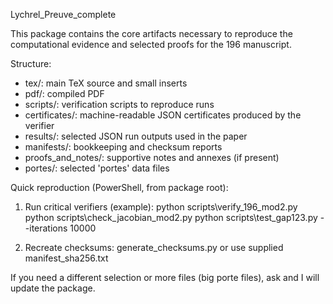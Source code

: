 ﻿Lychrel_Preuve_complete

This package contains the core artifacts necessary to reproduce the computational evidence and selected proofs for the 196 manuscript.

Structure:
- tex/: main TeX source and small inserts
- pdf/: compiled PDF
- scripts/: verification scripts to reproduce runs
- certificates/: machine-readable JSON certificates produced by the verifier
- results/: selected JSON run outputs used in the paper
- manifests/: bookkeeping and checksum reports
- proofs_and_notes/: supportive notes and annexes (if present)
- portes/: selected 'portes' data files

Quick reproduction (PowerShell, from package root):
1) Run critical verifiers (example):
   python scripts\verify_196_mod2.py
   python scripts\check_jacobian_mod2.py
   python scripts\test_gap123.py --iterations 10000

2) Recreate checksums: generate_checksums.py or use supplied manifest_sha256.txt

If you need a different selection or more files (big porte files), ask and I will update the package.
